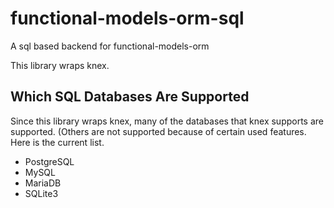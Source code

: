 # functional-models-orm-sql
A sql based backend for functional-models-orm

This library wraps knex. 

## Which SQL Databases Are Supported
Since this library wraps knex, many of the databases that knex supports are supported. (Others are not supported because of certain used features. Here is the current list. 
- PostgreSQL
- MySQL
- MariaDB
- SQLite3
